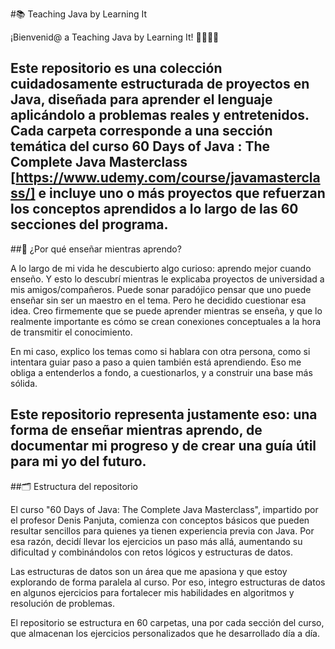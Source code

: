 #📚 Teaching Java by Learning It

¡Bienvenid@ a Teaching Java by Learning It! 👨‍🏫👩‍💻

Este repositorio es una colección cuidadosamente estructurada de proyectos en Java, diseñada para aprender el lenguaje aplicándolo a problemas reales y entretenidos.
Cada carpeta corresponde a una sección temática del curso 60 Days of Java : The Complete Java Masterclass [https://www.udemy.com/course/javamasterclass/] e incluye uno o más proyectos que refuerzan los conceptos aprendidos a lo largo de las 60 secciones del programa.
---
##🧠 ¿Por qué enseñar mientras aprendo?

A lo largo de mi vida he descubierto algo curioso: aprendo mejor cuando enseño. Y esto lo descubrí mientras le explicaba proyectos de universidad a mis amigos/compañeros.
Puede sonar paradójico pensar que uno puede enseñar sin ser un maestro en el tema. Pero he decidido cuestionar esa idea.
Creo firmemente que se puede aprender mientras se enseña, y que lo realmente importante es cómo se crean conexiones conceptuales a la hora de transmitir el conocimiento.

En mi caso, explico los temas como si hablara con otra persona, como si intentara guiar paso a paso a quien también está aprendiendo. Eso me obliga a entenderlos a fondo, a cuestionarlos, y a construir una base más sólida.

Este repositorio representa justamente eso: una forma de enseñar mientras aprendo, de documentar mi progreso y de crear una guía útil para mi yo del futuro.
---
##🗂️ Estructura del repositorio

El curso "60 Days of Java: The Complete Java Masterclass", impartido por el profesor Denis Panjuta, comienza con conceptos básicos que pueden resultar sencillos para quienes ya tienen experiencia previa con Java.
Por esa razón, decidí llevar los ejercicios un paso más allá, aumentando su dificultad y combinándolos con retos lógicos y estructuras de datos.

Las estructuras de datos son un área que me apasiona y que estoy explorando de forma paralela al curso. Por eso, integro estructuras de datos en algunos ejercicios para fortalecer mis habilidades en algoritmos y resolución de problemas.

El repositorio se estructura en 60 carpetas, una por cada sección del curso, que almacenan los ejercicios personalizados que he desarrollado día a día.
